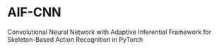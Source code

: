 # AIF-CNN
Convolutional Neural Network with Adaptive Inferential Framework for Skeleton-Based Action Recognition in PyTorch

